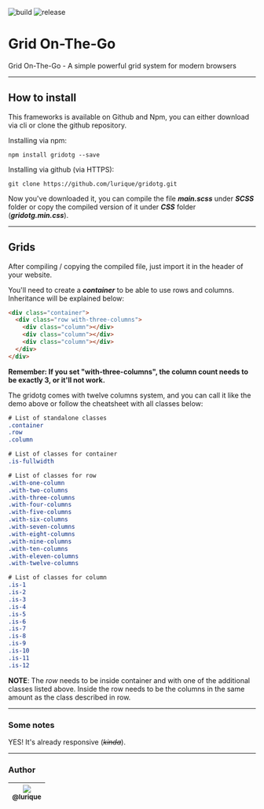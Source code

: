 ![build](https://travis-ci.org/lurique/gridotg.svg?branch=master)
![release](https://lhenrique.com.br/img/gridotg/release.svg)

# Grid On-The-Go
Grid On-The-Go - A simple powerful grid system for modern browsers

---
## How to install
This frameworks is available on Github and Npm, you can either download via cli or clone the github repository.

Installing via npm:
```{r, engine='bash', count_lines}
npm install gridotg --save
```
Installing via github (via HTTPS):
```{r, engine='bash', count_lines}
git clone https://github.com/lurique/gridotg.git
```

Now you've downloaded it, you can compile the file ***main.scss*** under ***SCSS*** folder or copy the compiled version of it under ***CSS*** folder (***gridotg.min.css***).

---
## Grids
After compiling / copying the compiled file, just import it in the header of your website.

You'll need to create a ***container*** to be able to use rows and columns.
Inheritance will be explained below:

```html
<div class="container">
  <div class="row with-three-columns">
    <div class="column"></div>
    <div class="column"></div>
    <div class="column"></div>
  </div>
</div>
```

**Remember: If you set "with-three-columns", the column count needs to be exactly 3, or it'll not work.**

The gridotg comes with twelve columns system, and you can call it like the demo above or follow the cheatsheet with all classes below:

```css
# List of standalone classes
.container
.row
.column

# List of classes for container
.is-fullwidth

# List of classes for row
.with-one-column
.with-two-columns
.with-three-columns
.with-four-columns
.with-five-columns
.with-six-columns
.with-seven-columns
.with-eight-columns
.with-nine-columns
.with-ten-columns
.with-eleven-columns
.with-twelve-columns

# List of classes for column
.is-1
.is-2
.is-3
.is-4
.is-5
.is-6
.is-7
.is-8
.is-9
.is-10
.is-11
.is-12
```

**NOTE**: The *row* needs to be inside container and with one of the additional classes listed above. Inside the row needs to be the columns in the same amount as the class described in row.

---

### Some notes

YES! It's already responsive (*~~kinda~~*).

---
### Author
| [<img src="https://avatars0.githubusercontent.com/u/18560758?v=4&u=a081aceab30289c595d3a0a6acf96e13d12fbc8a&s=115"><br><sub>@lurique</sub>](https://github.com/lurique) |
| :---: |
